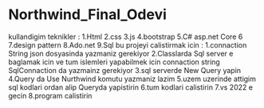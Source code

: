 # Northwind_Final_Odevi
kullandigim teknikler :
  1.Html
  2.css
  3.js
  4.bootstrap
  5.C# asp.net Core 6
  7.design pattern
  8.Ado.net
  9.Sql 
bu projeyi calistirmak icin :
  1.connaction String json dosyasinda yazmaniz gerekiyor
  2.Classlarda Sql server e baglamak icin ve tum islemleri yapabilmek icin connaction string SqlConnaction da yazmainz gerekiyor
  3.sql serverde New Query yapin
  4.Query da Use Nurthwind komutu yazmaniz lazim
  5.uzem uzerinde attigim sql kodlari ordan alip Queryda yapistirin
  6.tum kodlari calistirin
  7.vs 2022 e gecin 
  8.program calistirin

